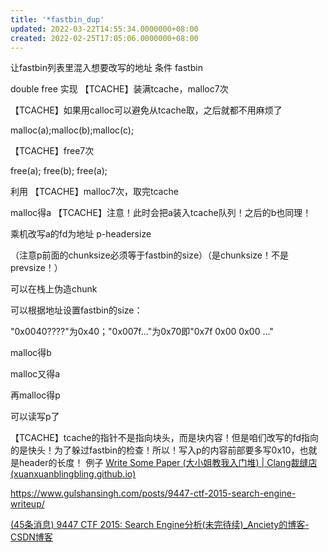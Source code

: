 ```yaml
---
title: '*fastbin_dup'
updated: 2022-03-22T14:55:34.0000000+08:00
created: 2022-02-25T17:05:06.0000000+08:00
---
```


让fastbin列表里混入想要改写的地址
条件
fastbin

double free
实现
【TCACHE】装满tcache，malloc7次

【TCACHE】如果用calloc可以避免从tcache取，之后就都不用麻烦了

malloc(a);malloc(b);malloc(c);

【TCACHE】free7次

free(a); free(b); free(a);

利用
【TCACHE】malloc7次，取完tcache

malloc得a 【TCACHE】注意！此时会把a装入tcache队列！之后的b也同理！

乘机改写a的fd为地址 p-headersize

（注意p前面的chunksize必须等于fastbin的size）（是chunksize！不是prevsize！）

可以在栈上伪造chunk

可以根据地址设置fastbin的size：

"0x0040????"为0x40；"0x007f..."为0x70即"0x7f 0x00 0x00 ..."

malloc得b

malloc又得a

再malloc得p

可以读写p了

【TCACHE】tcache的指针不是指向块头，而是块内容！但是咱们改写的fd指向的是快头！为了躲过fastbin的检查！所以！写入p的内容前部要多写0x10，也就是header的长度！
例子
[Write Some Paper (大小姐教我入门堆) \| Clang裁缝店 (xuanxuanblingbling.github.io)](https://xuanxuanblingbling.github.io/ctf/pwn/2020/02/02/paper/)

<https://www.gulshansingh.com/posts/9447-ctf-2015-search-engine-writeup/>

[(45条消息) 9447 CTF 2015: Search Engine分析(未完待续)\_Anciety的博客-CSDN博客](https://blog.csdn.net/qq_29343201/article/details/54747641)


